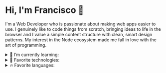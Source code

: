 # Hi, I'm Francisco 👋

I'm a Web Developer who is passionate about making web apps easier to use. I genuinely like to code things from scratch, bringing ideas to life in the browser and I value a simple content structure with clean, smart design patterns. My interest in the Node ecosystem made me fall in love with the art of programming.

<details>
 <summary>🔭 I’m currently learning:</summary>
    <ul>
        <li>- [ ] Framer Motion</li>
        <li>- [ ] CI/CD</li>
    </ul>
</details>

<details>
    <summary>🎃 Favorite technologies:</summary>
    <h3>Frontend</h3>
    <p>React</p>
    <ul>
        <li>Redux</li>
        <li>React Query</li>
        <li>Zustand</li>
    </ul>
    <p>Styling</p>
    <ul>
        <li>Styled Components</li>
        <li>Tailwind CSS</li>
    </ul>
    <h3>Backend</h3>
    <p>Node</p>
    <ul>
        <li>Express.js</li>
        <li>Prisma ORM</li>
        <li>Json Web Tokens</li>
    </ul>
    <h3>More</h3>
    <ul>
        <li>Git</li>
        <li>Docker</li>
        <li>Linux</li>
    </ul>
</details>

<details>
 <summary>🔥 Favorite languages:</summary>
    <ul>
        <li>JavaScript</li>
        <li>TypeScript</li>
    </ul>
</details>
